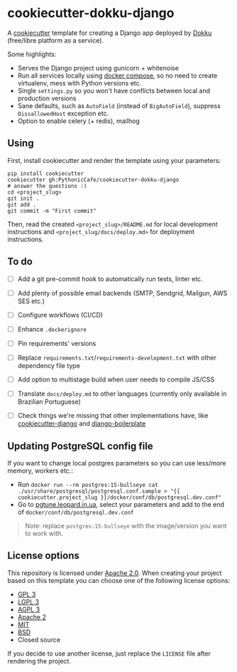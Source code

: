 # cookiecutter-dokku-django

A [cookiecutter](https://cookiecutter.readthedocs.io/) template for creating a Django app deployed by
[Dokku](https://dokku.com/) (free/libre platform as a service).

Some highlights:

- Serves the Django project using gunicorn + whitenoise
- Run all services locally using [docker compose](https://docs.docker.com/compose/), so no need to create virtualenv,
  mess with Python versions etc.
- Single `settings.py` so you won't have conflicts between local and production versions
- Sane defaults, such as `AutoField` (instead of `BigAutoField`), suppress `DissallowedHost` exception etc.
- Option to enable celery (+ redis), mailhog


## Using

First, install cookiecutter and render the template using your parameters:

```shell
pip install cookiecutter
cookiecutter gh:PythonicCafe/cookiecutter-dokku-django
# answer the questions :)
cd <project_slug>
git init .
git add .
git commit -m "First commit"
```

Then, read the created `<project_slug>/README.md` for local development instructions and
`<project_slug/docs/deploy.md>` for deployment instructions.


## To do

- [ ] Add a git pre-commit hook to automatically run tests, linter etc.
- [ ] Add plenty of possible email backends (SMTP, Sendgrid, Mailgun, AWS SES etc.)
- [ ] Configure workflows (CI/CD)
- [ ] Enhance `.dockerignore`
- [ ] Pin requirements' versions
- [ ] Replace `requirements.txt`/`requirements-development.txt` with other dependency file type
- [ ] Add option to multistage build when user needs to compile JS/CSS
- [ ] Translate `docs/deploy.md` to other languages (currently only available in Brazilian Portuguese)
- [ ] Check things we're missing that other implementations have, like
  [cookiecutter-django](https://github.com/cookiecutter/cookiecutter-django) and
  [django-boilerplate](https://github.com/HBNetwork/django-boilerplate)


## Updating PostgreSQL config file

If you want to change local postgres parameters so you can use less/more memory, workers etc.:

- Run `docker run --rm postgres:15-bullseye cat ./usr/share/postgresql/postgresql.conf.sample > "{{ cookiecutter.project_slug }}/docker/conf/db/postgresql.dev.conf"`
- Go to [pgtune.leopard.in.ua](https://pgtune.leopard.in.ua/), select your parameters and add to the end of
  `docker/conf/db/postgresql.dev.conf`

> Note: replace `postgres:15-bullseye` with the image/version you want to work with.

## License options

This repository is licensed under [Apache 2.0](https://www.apache.org/licenses/LICENSE-2.0.txt). When creating your
project based on this template you can choose one of the following license options:

- [GPL 3](https://www.gnu.org/licenses/gpl-3.0.txt)
- [LGPL 3](https://www.gnu.org/licenses/lgpl-3.0.txt)
- [AGPL 3](https://www.gnu.org/licenses/agpl-3.0.txt)
- [Apache 2](https://www.apache.org/licenses/LICENSE-2.0.txt)
- [MIT](https://opensource.org/licenses/MIT)
- [BSD](https://directory.fsf.org/wiki/License:BSD-3-Clause)
- Closed source

If you decide to use another license, just replace the `LICENSE` file after rendering the project.
